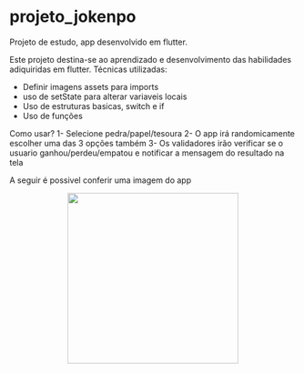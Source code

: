 # projeto_jokenpo

Projeto de estudo, app desenvolvido em flutter.

Este projeto destina-se ao aprendizado e desenvolvimento das habilidades adiquiridas em flutter.
Técnicas utilizadas:
- Definir imagens assets para imports
- uso de setState para alterar variaveis locais
- Uso de estruturas basicas, switch e if
- Uso de funções

Como usar?
1- Selecione pedra/papel/tesoura
2- O app irá randomicamente escolher uma das 3 opções também
3- Os validadores irão verificar se o usuario ganhou/perdeu/empatou e notificar a mensagem do resultado na tela

A seguir é possivel conferir uma imagem do app

<div align="center">
  <img src="https://user-images.githubusercontent.com/46456708/149638041-5ac8897e-f12e-4d58-b0df-a138071041aa.jpg" width="300px" />
  </div>

